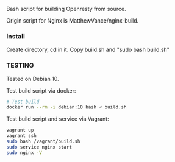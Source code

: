 Bash script for building Openresty from source.

Origin script for Nginx is MatthewVance/nginx-build.

### Install

Create directory, cd in it. Copy build.sh and "sudo bash build.sh"

### TESTING

Tested on Debian 10.

Test build script via docker:

```bash
# Test build
docker run --rm -i debian:10 bash < build.sh
```

Test build script and service via Vagrant:

```bash
vagrant up
vagrant ssh
sudo bash /vagrant/build.sh
sudo service nginx start
sudo nginx -V
```
